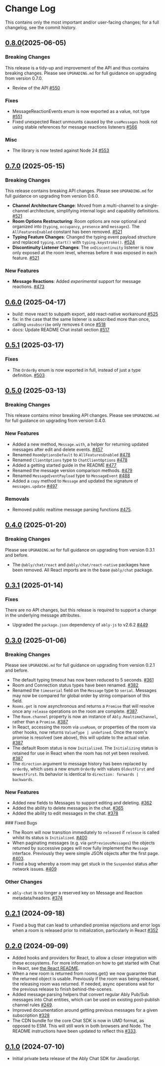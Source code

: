 # Change Log

This contains only the most important and/or user-facing changes; for a full changelog, see the commit history.

## [0.8.0](https://github.com/ably/ably-chat-js/tree/0.8.0)(2025-06-05)

### Breaking Changes

This release is a tidy-up and improvement of the API and thus contains breaking changes. Please see `UPGRADING.md` for full guidance on upgrading from version 0.7.0.

- Review of the API [#550](https://github.com/ably/ably-chat-js/pull/550)

### Fixes

- MessageReactionEvents enum is now exported as a value, not type [#551](https://github.com/ably/ably-chat-js/pull/551)
- Fixed unexpected React unmounts caused by the `useMessages` hook not using stable references for message reactions listeners [#566](https://github.com/ably/ably-chat-js/pull/566)

### Misc

- The library is now tested against Node 24 [#553](https://github.com/ably/ably-chat-js/pull/553)

## [0.7.0](https://github.com/ably/ably-chat-js/tree/0.7.0) (2025-05-15)

### Breaking Changes

This release contains breaking API changes. Please see `UPGRADING.md` for full guidance on upgrading from version 0.6.0.

- **Channel Architecture Change**: Moved from a multi-channel to a single-channel architecture, simplifying internal logic and capability definitions. [#521](https://github.com/ably/ably-chat-js/pull/521)
- **Room Options Restructuring**: Room options are now optional and organized into (`typing`, `occupancy`, `presence` and `messages`). The `AllFeaturesEnabled` constant has been removed. [#521](https://github.com/ably/ably-chat-js/pull/521)
- **Typing Feature Changes**: Changed the typing event payload structure and replaced `typing.start()` with `typing.keystroke()`. [#524](https://github.com/ably/ably-chat-js/pull/524)
- **Discontinuity Listener Changes**: The `onDiscontinuity` listener is now only exposed at the room level, whereas before it was exposed in each feature. [#521](https://github.com/ably/ably-chat-js/pull/521)

### New Features

- **Message Reactions**: Added *experimental* support for message reactions. [#473](https://github.com/ably/ably-chat-js/pull/473)


## [0.6.0](https://github.com/ably/ably-chat-js/tree/0.6.0) (2025-04-17)

- build: move react to subpath export, add react-native workaround [#525](https://github.com/ably/ably-chat-js/pull/525)
- fix: in the case that the same listener is subscribed more than once, calling `unsubscribe` only removes it once [#518](https://github.com/ably/ably-chat-js/pull/518)
- docs: Update README Chat install section [#517](https://github.com/ably/ably-chat-js/pull/517)

## [0.5.1](https://github.com/ably/ably-chat-js/tree/0.5.1) (2025-03-17)

### Fixes

- The `OrderBy` enum is now exported in full, instead of just a type definition. [#503](https://github.com/ably/ably-chat-js/pull/503)

## [0.5.0](https://github.com/ably/ably-chat-js/tree/0.5.0) (2025-03-13)

### Breaking Changes

This release contains minor breaking API changes. Please see `UPGRADING.md` for full guidance on upgrading from version 0.4.0.

### New Features

- Added a new method, `Message.with`, a helper for returning updated messages after edit and delete events. [#457](https://github.com/ably/ably-chat-js/pull/457)
- Renamed `RoomOptionsDefault` to `AllFeaturesEnabled` [#478](https://github.com/ably/ably-chat-js/pull/478)
- Renamed `ClientOptions` type to `ChatClientOptions` [#478](https://github.com/ably/ably-chat-js/pull/478)
- Added a getting started guide in the README [#477](https://github.com/ably/ably-chat-js/pull/477)
- Renamed the message version comparison methods. [#479](https://github.com/ably/ably-chat-js/pull/479)
- Renamed `MessageEventPayload` type to `MessageEvent` [#488](https://github.com/ably/ably-chat-js/pull/488)
- Added a `copy` method to `Message` and updated the signature of `messages.update` [#497](https://github.com/ably/ably-chat-js/pull/497)

### Removals

- Removed public realtime message parsing functions [#475](https://github.com/ably/ably-chat-js/pull/475).


## [0.4.0](https://github.com/ably/ably-chat-js/tree/0.4.0) (2025-01-20)

### Breaking Changes

Please see `UPGRADING.md` for full guidance on upgrading from version 0.3.1 and before.

- The `@ably/chat/react` and `@ably/chat/react-native` packages have been removed. All React imports are in the base `@ably/chat` package.

## [0.3.1](https://github.com/ably/ably-chat-js/tree/0.3.1) (2025-01-14)

### Fixes

There are no API changes, but this release is required to support a change in the underlying message attributes.

- Upgraded the `package.json` dependency of `ably-js` to v2.6.2 [#449](https://github.com/ably/ably-chat-js/pull/449)

## [0.3.0](https://github.com/ably/ably-chat-js/tree/0.3.0) (2025-01-06)

### Breaking Changes

Please see `UPGRADING.md` for full guidance on upgrading from version 0.2.1 and before.

- The default typing timeout has now been reduced to 5 seconds. [#361](https://github.com/ably/ably-chat-js/pull/361)
- Room and Connection status types have been renamed. [#382](https://github.com/ably/ably-chat-js/pull/382)
- Renamed the `timeserial` field on the `Message` type to `serial`. Messages may now be compared for global order by string comparison of this field.
- `Rooms.get` is now asynchronous and returns a `Promise` that will resolve once any `release` operations on the room are complete. [#387](https://github.com/ably/ably-chat-js/pull/387).
- The `Room.channel` property is now an instance of `Ably.RealtimeChannel`, rather than a `Promise`. [#387](https://github.com/ably/ably-chat-js/pull/387)
- In React, accessing the room via `useRoom`, or properties of the room via other hooks, now returns `ValueType | undefined`. Once the room's promise is resolved (see above), this will update to the actual value. [#387](https://github.com/ably/ably-chat-js/pull/387)
- The default Room status is now `Initialized`. The `Initializing` status is retained for use in React when the room has not yet been resolved. [#387](https://github.com/ably/ably-chat-js/pull/387)
- The `direction` argument to message history has been replaced by `orderBy`, which uses a new enum `OrderBy` with values `OldestFirst` and `NewestFirst`. Its behavior is identical to `direction: forwards | backwards`.

### New Features

- Added new fields to Messages to support editing and deleting. [#362](https://github.com/ably/ably-chat-js/pull/362)
- Added the ability to delete messages in the chat. [#365](https://github.com/ably/ably-chat-js/pull/365)
- Added the ability to edit messages in the chat. [#378](https://github.com/ably/ably-chat-js/pull/378)

### Fixed Bugs

- The Room will now transition immediately to `released` if `release` is called whilst its status is `Initialized`. [#400](https://github.com/ably/ably-chat-js/pull/400)
- When paginating messages (e.g. via `getPreviousMessages`) the objects returned by successive pages will now fully implement the `Message` interface. Previously they were simple JSON objects after the first page. [#403](https://github.com/ably/ably-chat-js/pull/403).
- Fixed a bug whereby a room may get stuck in the `Suspended` status after network issues. [#409](https://github.com/ably/ably-chat-js/pull/409)

### Other Changes

- `ably-chat` is no longer a reserved key on Message and Reaction metadata/headers. [#374](https://github.com/ably/ably-chat-js/pull/374)

## [0.2.1](https://github.com/ably/ably-chat-js/tree/0.2.1) (2024-09-18)

- Fixed a bug that can lead to unhandled promise rejections and error logs when a room is released prior to initialization, particularly in React [#352](https://github.com/ably/ably-chat-js/pull/352)

## [0.2.0](https://github.com/ably/ably-chat-js/tree/0.2.0) (2024-09-09)

- Added hooks and providers for React, to allow a closer integration with these ecosystems. For more information on how to get started with Chat in React, see [the React README](./src/react/README.md).
- When a new room is returned from rooms.get() we now guarantee that the returned object is usable. Previously if the room was being released, the releasing room was returned. If needed, async operations wait for the previous release to finish behind-the-scenes.
- Added message parsing helpers that convert regular Ably Pub/Sub messages into Chat entities, which can be used on existing post-publish channel rules [#249](https://github.com/ably/ably-chat-js/pull/249).
- Improved documentation around getting previous messages for a given subscription [#328](https://github.com/ably/ably-chat-js/pull/328)
- The CDN bundle for the core Chat SDK is now in UMD format, as opposed to ESM. This will still work in both browsers and Node. The README instructions have been updated to reflect this [#333](https://github.com/ably/ably-chat-js/pull/333).

## [0.1.0](https://github.com/ably/ably-chat-js/tree/0.1.0) (2024-07-10)

- Initial private beta release of the Ably Chat SDK for JavaScript.
